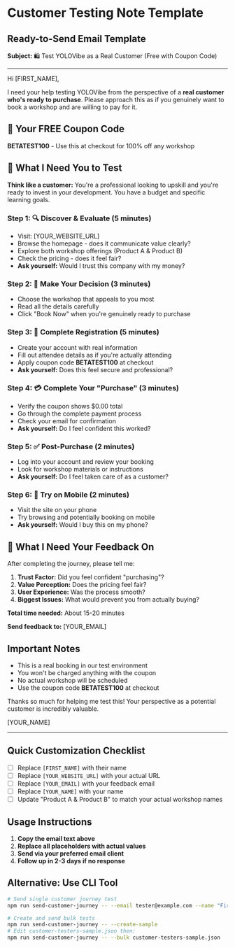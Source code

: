 # Customer Testing Note Template

## Ready-to-Send Email Template

**Subject:** 🛍️ Test YOLOVibe as a Real Customer (Free with Coupon Code)

---

Hi [FIRST_NAME],

I need your help testing YOLOVibe from the perspective of a **real customer who's ready to purchase**. Please approach this as if you genuinely want to book a workshop and are willing to pay for it.

## 🎁 Your FREE Coupon Code

**BETATEST100** - Use this at checkout for 100% off any workshop

## 🛒 What I Need You to Test

**Think like a customer:** You're a professional looking to upskill and you're ready to invest in your development. You have a budget and specific learning goals.

### Step 1: 🔍 Discover & Evaluate (5 minutes)
- Visit: [YOUR_WEBSITE_URL]
- Browse the homepage - does it communicate value clearly?
- Explore both workshop offerings (Product A & Product B)
- Check the pricing - does it feel fair?
- **Ask yourself:** Would I trust this company with my money?

### Step 2: 🤔 Make Your Decision (3 minutes)
- Choose the workshop that appeals to you most
- Read all the details carefully
- Click "Book Now" when you're genuinely ready to purchase

### Step 3: 📝 Complete Registration (5 minutes)
- Create your account with real information
- Fill out attendee details as if you're actually attending
- Apply coupon code **BETATEST100** at checkout
- **Ask yourself:** Does this feel secure and professional?

### Step 4: 💳 Complete Your "Purchase" (3 minutes)
- Verify the coupon shows $0.00 total
- Go through the complete payment process
- Check your email for confirmation
- **Ask yourself:** Do I feel confident this worked?

### Step 5: ✅ Post-Purchase (2 minutes)
- Log into your account and review your booking
- Look for workshop materials or instructions
- **Ask yourself:** Do I feel taken care of as a customer?

### Step 6: 📱 Try on Mobile (2 minutes)
- Visit the site on your phone
- Try browsing and potentially booking on mobile
- **Ask yourself:** Would I buy this on my phone?

## 💭 What I Need Your Feedback On

After completing the journey, please tell me:

1. **Trust Factor:** Did you feel confident "purchasing"?
2. **Value Perception:** Does the pricing feel fair?
3. **User Experience:** Was the process smooth?
4. **Biggest Issues:** What would prevent you from actually buying?

**Total time needed:** About 15-20 minutes

**Send feedback to:** [YOUR_EMAIL]

## Important Notes
- This is a real booking in our test environment
- You won't be charged anything with the coupon
- No actual workshop will be scheduled
- Use the coupon code **BETATEST100** at checkout

Thanks so much for helping me test this! Your perspective as a potential customer is incredibly valuable.

[YOUR_NAME]

---

## Quick Customization Checklist

- [ ] Replace `[FIRST_NAME]` with their name
- [ ] Replace `[YOUR_WEBSITE_URL]` with your actual URL
- [ ] Replace `[YOUR_EMAIL]` with your feedback email
- [ ] Replace `[YOUR_NAME]` with your name
- [ ] Update "Product A & Product B" to match your actual workshop names

## Usage Instructions

1. **Copy the email text above**
2. **Replace all placeholders with actual values**
3. **Send via your preferred email client**
4. **Follow up in 2-3 days if no response**

## Alternative: Use CLI Tool

```bash
# Send single customer journey test
npm run send-customer-journey -- --email tester@example.com --name "First Name"

# Create and send bulk tests
npm run send-customer-journey -- --create-sample
# Edit customer-testers-sample.json then:
npm run send-customer-journey -- --bulk customer-testers-sample.json
``` 